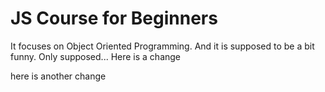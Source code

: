 # JS Course for Beginners

It focuses on Object Oriented Programming. And it is supposed to be a bit funny. Only supposed...
Here is a change


here is another change
